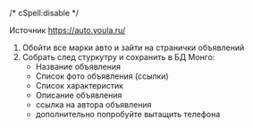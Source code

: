 /* cSpell:disable */

Источник https://auto.youla.ru/
1. Обойти все марки авто и зайти на странички объявлений
2. Собрать след стуркутру и сохранить в БД Монго:
   - Название объявления
   - Список фото объявления (ссылки)
   - Список характеристик
   - Описание объявления
   - ссылка на автора объявления
   - дополнительно попробуйте вытащить телефона